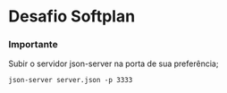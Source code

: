 <h1>Desafio Softplan</h1>

### Importante
Subir o servidor json-server na porta de sua preferência;

```
json-server server.json -p 3333
```
